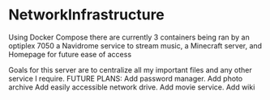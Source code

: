 # NetworkInfrastructure
  Using Docker Compose there are currently 3 containers being ran by an optiplex 7050
    a Navidrome service to stream music, a Minecraft server, and Homepage for future ease of access

  Goals for this server are to centralize all my important files and any other service I require.
    FUTURE PLANS:
      Add password manager.
      Add photo archive
      Add easily accessible network drive.
      Add movie service.
      Add wiki
